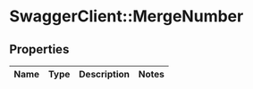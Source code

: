 # SwaggerClient::MergeNumber

## Properties
Name | Type | Description | Notes
------------ | ------------- | ------------- | -------------



